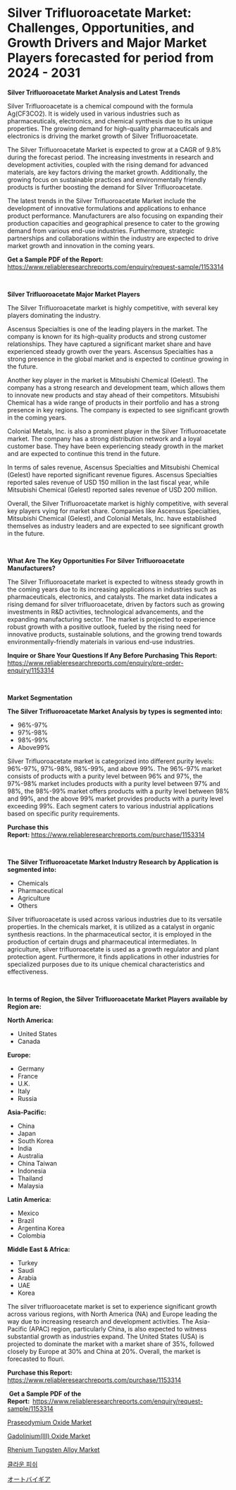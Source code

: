 <p><h1>Silver Trifluoroacetate Market: Challenges, Opportunities, and Growth Drivers and Major Market Players forecasted for period from 2024 - 2031</h1></p><p><strong>Silver Trifluoroacetate Market Analysis and Latest Trends</strong></p>
<p><p>Silver Trifluoroacetate is a chemical compound with the formula Ag(CF3CO2). It is widely used in various industries such as pharmaceuticals, electronics, and chemical synthesis due to its unique properties. The growing demand for high-quality pharmaceuticals and electronics is driving the market growth of Silver Trifluoroacetate.</p><p>The Silver Trifluoroacetate Market is expected to grow at a CAGR of 9.8% during the forecast period. The increasing investments in research and development activities, coupled with the rising demand for advanced materials, are key factors driving the market growth. Additionally, the growing focus on sustainable practices and environmentally friendly products is further boosting the demand for Silver Trifluoroacetate.</p><p>The latest trends in the Silver Trifluoroacetate Market include the development of innovative formulations and applications to enhance product performance. Manufacturers are also focusing on expanding their production capacities and geographical presence to cater to the growing demand from various end-use industries. Furthermore, strategic partnerships and collaborations within the industry are expected to drive market growth and innovation in the coming years.</p></p>
<p><strong>Get a Sample PDF of the Report:&nbsp;</strong> <a href="https://www.reliableresearchreports.com/enquiry/request-sample/1153314">https://www.reliableresearchreports.com/enquiry/request-sample/1153314</a></p>
<p>&nbsp;</p>
<p><strong>Silver Trifluoroacetate Major Market Players</strong></p>
<p><p>The Silver Trifluoroacetate market is highly competitive, with several key players dominating the industry. </p><p>Ascensus Specialties is one of the leading players in the market. The company is known for its high-quality products and strong customer relationships. They have captured a significant market share and have experienced steady growth over the years. Ascensus Specialties has a strong presence in the global market and is expected to continue growing in the future.</p><p>Another key player in the market is Mitsubishi Chemical (Gelest). The company has a strong research and development team, which allows them to innovate new products and stay ahead of their competitors. Mitsubishi Chemical has a wide range of products in their portfolio and has a strong presence in key regions. The company is expected to see significant growth in the coming years.</p><p>Colonial Metals, Inc. is also a prominent player in the Silver Trifluoroacetate market. The company has a strong distribution network and a loyal customer base. They have been experiencing steady growth in the market and are expected to continue this trend in the future.</p><p>In terms of sales revenue, Ascensus Specialties and Mitsubishi Chemical (Gelest) have reported significant revenue figures. Ascensus Specialties reported sales revenue of USD 150 million in the last fiscal year, while Mitsubishi Chemical (Gelest) reported sales revenue of USD 200 million.</p><p>Overall, the Silver Trifluoroacetate market is highly competitive, with several key players vying for market share. Companies like Ascensus Specialties, Mitsubishi Chemical (Gelest), and Colonial Metals, Inc. have established themselves as industry leaders and are expected to see significant growth in the future.</p></p>
<p>&nbsp;</p>
<p><strong>What Are The Key Opportunities For Silver Trifluoroacetate Manufacturers?</strong></p>
<p><p>The Silver Trifluoroacetate market is expected to witness steady growth in the coming years due to its increasing applications in industries such as pharmaceuticals, electronics, and catalysts. The market data indicates a rising demand for silver trifluoroacetate, driven by factors such as growing investments in R&D activities, technological advancements, and the expanding manufacturing sector. The market is projected to experience robust growth with a positive outlook, fueled by the rising need for innovative products, sustainable solutions, and the growing trend towards environmentally-friendly materials in various end-use industries.</p></p>
<p><strong>Inquire or Share Your Questions If Any Before Purchasing This Report:</strong> <a href="https://www.reliableresearchreports.com/enquiry/pre-order-enquiry/1153314">https://www.reliableresearchreports.com/enquiry/pre-order-enquiry/1153314</a></p>
<p>&nbsp;</p>
<p><strong>Market Segmentation</strong></p>
<p><strong>The Silver Trifluoroacetate Market Analysis by types is segmented into:</strong></p>
<p><ul><li>96%-97%</li><li>97%-98%</li><li>98%-99%</li><li>Above99%</li></ul></p>
<p><p>Silver Trifluoroacetate market is categorized into different purity levels: 96%-97%, 97%-98%, 98%-99%, and above 99%. The 96%-97% market consists of products with a purity level between 96% and 97%, the 97%-98% market includes products with a purity level between 97% and 98%, the 98%-99% market offers products with a purity level between 98% and 99%, and the above 99% market provides products with a purity level exceeding 99%. Each segment caters to various industrial applications based on specific purity requirements.</p></p>
<p><strong>Purchase this Report:&nbsp;</strong><a href="https://www.reliableresearchreports.com/purchase/1153314">https://www.reliableresearchreports.com/purchase/1153314</a></p>
<p>&nbsp;</p>
<p><strong>The Silver Trifluoroacetate Market Industry Research by Application is segmented into:</strong></p>
<p><ul><li>Chemicals</li><li>Pharmaceutical</li><li>Agriculture</li><li>Others</li></ul></p>
<p><p>Silver trifluoroacetate is used across various industries due to its versatile properties. In the chemicals market, it is utilized as a catalyst in organic synthesis reactions. In the pharmaceutical sector, it is employed in the production of certain drugs and pharmaceutical intermediates. In agriculture, silver trifluoroacetate is used as a growth regulator and plant protection agent. Furthermore, it finds applications in other industries for specialized purposes due to its unique chemical characteristics and effectiveness.</p></p>
<p>&nbsp;</p>
<p><strong>In terms of Region, the Silver Trifluoroacetate Market Players available by Region are:</strong></p>
<p>
    <p> <strong> North America: </strong>
        <ul>
            <li>United States</li>
            <li>Canada</li>
        </ul>
        </p> 
    <p> <strong> Europe: </strong>
        <ul>
            <li>Germany</li>
            <li>France</li>
            <li>U.K.</li>
            <li>Italy</li>
            <li>Russia</li>
        </ul>
        </p> 
    <p> <strong> Asia-Pacific: </strong>
        <ul>
            <li>China</li>
            <li>Japan</li>
            <li>South Korea</li>
            <li>India</li>
            <li>Australia</li>
            <li>China Taiwan</li>
            <li>Indonesia</li>
            <li>Thailand</li>
            <li>Malaysia</li>
        </ul>
        </p> 
    <p> <strong> Latin America: </strong>
        <ul>
            <li>Mexico</li>
            <li>Brazil</li>
            <li>Argentina Korea</li>
            <li>Colombia</li>
        </ul>
        </p> 
    <p> <strong> Middle East & Africa: </strong>
        <ul>
            <li>Turkey</li>
            <li>Saudi</li>
            <li>Arabia</li>
            <li>UAE</li>
            <li>Korea</li>
        </ul>
    </p>
    </p>
<p><p>The silver trifluoroacetate market is set to experience significant growth across various regions, with North America (NA) and Europe leading the way due to increasing research and development activities. The Asia-Pacific (APAC) region, particularly China, is also expected to witness substantial growth as industries expand. The United States (USA) is projected to dominate the market with a market share of 35%, followed closely by Europe at 30% and China at 20%. Overall, the market is forecasted to flouri.</p></p>
<p><strong>Purchase this Report: </strong><a href="https://www.reliableresearchreports.com/purchase/1153314">https://www.reliableresearchreports.com/purchase/1153314</a></p>
<p>&nbsp;<strong>Get a Sample PDF of the Report:&nbsp;&nbsp;</strong><a href="https://www.reliableresearchreports.com/enquiry/request-sample/1153314">https://www.reliableresearchreports.com/enquiry/request-sample/1153314</a></p>
<p><strong></strong></p>
<p><p><a href="https://issuu.com/reportprime-2/docs/praseodymium-oxide-market-size-2030.pptx">Praseodymium Oxide Market</a></p><p><a href="https://issuu.com/reportprime-2/docs/gadoliniumiii-oxide-market-size-2030.pptx">Gadolinium(III) Oxide Market</a></p><p><a href="https://github.com/sonuprakash1/Market-Research-Report-List-1/blob/main/rhenium-tungsten-alloy-market.md">Rhenium Tungsten Alloy Market</a></p><p><a href="https://github.com/trmesnao7959541/Market-Research-Report-List-1/blob/main/6022993189920.md">클라운 피쉬</a></p><p><a href="https://github.com/xnljig2898992/Market-Research-Report-List-1/blob/main/7223155190045.md">オートバイギア</a></p></p>